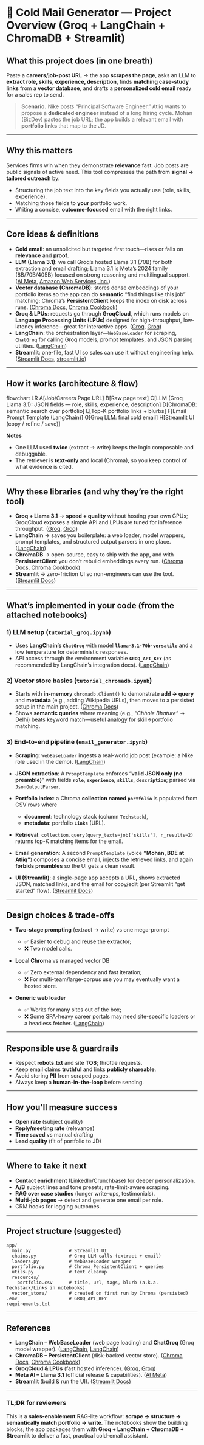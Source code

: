 # 📧 Cold Mail Generator — Project Overview (Groq + LangChain + ChromaDB + Streamlit)

## What this project does (in one breath)

Paste a **careers/job-post URL** → the app **scrapes the page**, asks an LLM to **extract role, skills, experience, description**, finds **matching case-study links** from a **vector database**, and drafts a **personalized cold email** ready for a sales rep to send.

> **Scenario.** Nike posts “Principal Software Engineer.” Atliq wants to propose a **dedicated engineer** instead of a long hiring cycle. Mohan (BizDev) pastes the job URL; the app builds a relevant email with **portfolio links** that map to the JD.

---

## Why this matters

Services firms win when they demonstrate **relevance** fast. Job posts are public signals of active need. This tool compresses the path from **signal → tailored outreach** by:

* Structuring the job text into the key fields you actually use (role, skills, experience).
* Matching those fields to **your** portfolio work.
* Writing a concise, **outcome-focused** email with the right links.

---

## Core ideas & definitions

* **Cold email**: an unsolicited but targeted first touch—rises or falls on **relevance** and **proof**.
* **LLM (Llama 3.1)**: we call Groq’s hosted Llama 3.1 (70B) for both extraction and email drafting; Llama 3.1 is Meta’s 2024 family (8B/70B/405B) focused on strong reasoning and multilingual support. ([AI Meta][1], [Amazon Web Services, Inc.][2])
* **Vector database (ChromaDB)**: stores dense embeddings of your portfolio items so the app can do **semantic** “find things like this job” matching; Chroma’s **PersistentClient** keeps the index on disk across runs. ([Chroma Docs][3], [Chroma Cookbook][4])
* **Groq & LPUs**: requests go through **GroqCloud**, which runs models on **Language Processing Units (LPUs)** designed for high-throughput, low-latency inference—great for interactive apps. ([Groq][5], [Groq][6])
* **LangChain**: the orchestration layer—`WebBaseLoader` for scraping, `ChatGroq` for calling Groq models, prompt templates, and JSON parsing utilities. ([LangChain][7])
* **Streamlit**: one-file, fast UI so sales can use it without engineering help. ([Streamlit Docs][8], [streamlit.io][9])

---

## How it works (architecture & flow)

flowchart LR
  A[Job/Careers Page URL]
  B[Raw page text]
  C[LLM (Groq Llama 3.1): JSON fields — role, skills, experience, description]
  D[ChromaDB: semantic search over portfolio]
  E[Top-K portfolio links + blurbs]
  F[Email Prompt Template (LangChain)]
  G[Groq LLM: final cold email]
  H[Streamlit UI (copy / refine / save)]

**Notes**

* One LLM used **twice** (extract → write) keeps the logic composable and debuggable.
* The retriever is **text-only** and local (Chroma), so you keep control of what evidence is cited.

---

## Why these libraries (and why they’re the right tool)

* **Groq + Llama 3.1** → **speed + quality** without hosting your own GPUs; GroqCloud exposes a simple API and LPUs are tuned for inference throughput. ([Groq][5], [Groq][6])
* **LangChain** → saves you boilerplate: a web loader, model wrappers, prompt templates, and structured output parsers in one place. ([LangChain][7])
* **ChromaDB** → open-source, easy to ship with the app, and with **PersistentClient** you don’t rebuild embeddings every run. ([Chroma Docs][3], [Chroma Cookbook][4])
* **Streamlit** → zero-friction UI so non-engineers can use the tool. ([Streamlit Docs][8])

---

## What’s implemented in your code (from the attached notebooks)

### 1) LLM setup (`tutorial_groq.ipynb`)

* Uses **LangChain’s `ChatGroq`** with model **`llama-3.1-70b-versatile`** and a low temperature for deterministic responses.
* API access through the environment variable **`GROQ_API_KEY`** (as recommended by LangChain’s integration docs). ([LangChain][10])

### 2) Vector store basics (`tutorial_chromadb.ipynb`)

* Starts with **in-memory** `chromadb.Client()` to demonstrate **add → query** and **metadata** (e.g., adding Wikipedia URLs), then moves to a persisted setup in the main project. ([Chroma Docs][3])
* Shows **semantic queries** where meaning (e.g., *“Chhole Bhature”* → Delhi) beats keyword match—useful analogy for skill→portfolio matching.

### 3) End-to-end pipeline (`email_generator.ipynb`)

* **Scraping**: `WebBaseLoader` ingests a real-world job post (example: a Nike role used in the demo). ([LangChain][7])
* **JSON extraction**: A `PromptTemplate` enforces “**valid JSON only (no preamble)**” with fields
  **`role`**, **`experience`**, **`skills`**, **`description`**; parsed via `JsonOutputParser`.
* **Portfolio index**: a Chroma **collection named `portfolio`** is populated from CSV rows where

  * **document**: technology stack (column `Techstack`),
  * **metadata**: portfolio **`Links`** (URL).
* **Retrieval**: `collection.query(query_texts=job['skills'], n_results=2)` returns top-K matching items for the email.
* **Email generation**: A second `PromptTemplate` (voice **“Mohan, BDE at Atliq”**) composes a concise email, injects the retrieved links, and again **forbids preambles** so the UI gets a clean result.
* **UI (Streamlit)**: a single-page app accepts a URL, shows extracted JSON, matched links, and the email for copy/edit (per Streamlit “get started” flow). ([Streamlit Docs][8])

---

## Design choices & trade-offs

* **Two-stage prompting** (extract → write) vs one mega-prompt

  * ✅ Easier to debug and reuse the extractor;
  * ❌ Two model calls.

* **Local Chroma** vs managed vector DB

  * ✅ Zero external dependency and fast iteration;
  * ❌ For multi-team/large-corpus use you may eventually want a hosted store.

* **Generic web loader**

  * ✅ Works for many sites out of the box;
  * ❌ Some SPA-heavy career portals may need site-specific loaders or a headless fetcher. ([LangChain][11])

---

## Responsible use & guardrails

* Respect **robots.txt** and site **TOS**; throttle requests.
* Keep email claims **truthful** and links **publicly shareable**.
* Avoid storing **PII** from scraped pages.
* Always keep a **human-in-the-loop** before sending.

---

## How you’ll measure success

* **Open rate** (subject quality)
* **Reply/meeting rate** (relevance)
* **Time saved** vs manual drafting
* **Lead quality** (fit of portfolio to JD)

---

## Where to take it next

* **Contact enrichment** (LinkedIn/Crunchbase) for deeper personalization.
* **A/B** subject lines and tone presets; rate-limit-aware scraping.
* **RAG over case studies** (longer write-ups, testimonials).
* **Multi-job pages** → detect and generate one email per role.
* CRM hooks for logging outcomes.

---

## Project structure (suggested)

```
app/
  main.py              # Streamlit UI
  chains.py            # Groq LLM calls (extract + email)
  loaders.py           # WebBaseLoader wrapper
  portfolio.py         # Chroma PersistentClient + queries
  utils.py             # text cleanup
  resources/
    portfolio.csv      # title, url, tags, blurb (a.k.a. Techstack/Links in notebooks)
  vector_store/        # created on first run by Chroma (persisted)
.env                   # GROQ_API_KEY
requirements.txt
```

---

## References

* **LangChain – WebBaseLoader** (web page loading) and **ChatGroq** (Groq model wrapper). ([LangChain][7], [LangChain][10])
* **ChromaDB – PersistentClient** (disk-backed vector store). ([Chroma Docs][3], [Chroma Cookbook][4])
* **GroqCloud & LPUs** (fast hosted inference). ([Groq][5], [Groq][6])
* **Meta AI – Llama 3.1** (official release & capabilities). ([AI Meta][1])
* **Streamlit** (build & run the UI). ([Streamlit Docs][8])

---

### TL;DR for reviewers

This is a **sales-enablement** RAG-lite workflow: **scrape → structure → semantically match portfolio → write**. The notebooks show the building blocks; the app packages them with **Groq + LangChain + ChromaDB + Streamlit** to deliver a fast, practical cold-email assistant.

[1]: https://ai.meta.com/blog/meta-llama-3-1/?utm_source=chatgpt.com "Introducing Llama 3.1: Our most capable models to date"
[2]: https://aws.amazon.com/blogs/aws/announcing-llama-3-1-405b-70b-and-8b-models-from-meta-in-amazon-bedrock/?utm_source=chatgpt.com "Announcing Llama 3.1 405B, 70B, and 8B models from ..."
[3]: https://docs.trychroma.com/docs/run-chroma/persistent-client?utm_source=chatgpt.com "Persistent Client - Chroma Docs"
[4]: https://cookbook.chromadb.dev/core/clients/?utm_source=chatgpt.com "Chroma Clients"
[5]: https://groq.com/groqcloud?utm_source=chatgpt.com "GroqCloud | Groq is fast inference for AI builders"
[6]: https://wow.groq.com/lpu-inference-engine/?utm_source=chatgpt.com "What is a Language Processing Unit?"
[7]: https://python.langchain.com/docs/integrations/document_loaders/web_base/?utm_source=chatgpt.com "WebBaseLoader"
[8]: https://docs.streamlit.io/get-started?utm_source=chatgpt.com "Get started with Streamlit"
[9]: https://streamlit.io/?utm_source=chatgpt.com "Streamlit • A faster way to build and share data apps"
[10]: https://api.python.langchain.com/en/latest/chat_models/langchain_groq.chat_models.ChatGroq.html?utm_source=chatgpt.com "langchain_groq.chat_models.ChatGroq"
[11]: https://python.langchain.com/docs/how_to/document_loader_web/?utm_source=chatgpt.com "How to load web pages"

